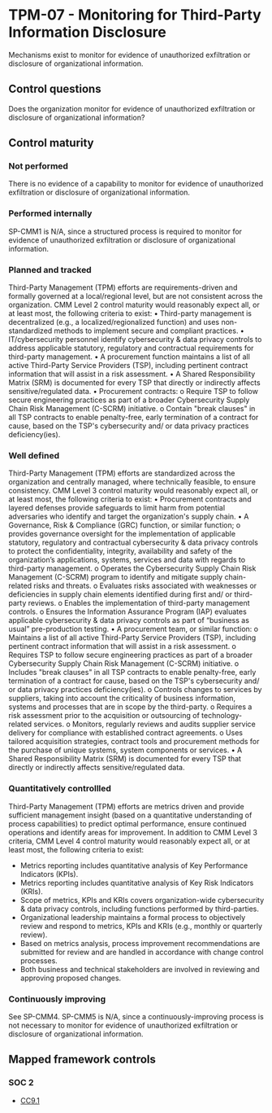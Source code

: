 # TPM-07 - Monitoring for Third-Party Information Disclosure
Mechanisms exist to monitor for evidence of unauthorized exfiltration or disclosure of organizational information. 
## Control questions
Does the organization monitor for evidence of unauthorized exfiltration or disclosure of organizational information? 
## Control maturity
### Not performed
There is no evidence of a capability to monitor for evidence of unauthorized exfiltration or disclosure of organizational information. 
### Performed internally
SP-CMM1 is N/A, since a structured process is required to monitor for evidence of unauthorized exfiltration or disclosure of organizational information. 
### Planned and tracked
Third-Party Management (TPM) efforts are requirements-driven and formally governed at a local/regional level, but are not consistent across the organization. CMM Level 2 control maturity would reasonably expect all, or at least most, the following criteria to exist:
•	Third-party management is decentralized (e.g., a localized/regionalized function) and uses non-standardized methods to implement secure and compliant practices.
•	IT/cybersecurity personnel identify cybersecurity & data privacy controls to address applicable statutory, regulatory and contractual requirements for third-party management.
•	A procurement function maintains a list of all active Third-Party Service Providers (TSP), including pertinent contract information that will assist in a risk assessment.
•	A Shared Responsibility Matrix (SRM) is documented for every TSP that directly or indirectly affects sensitive/regulated data.
•	Procurement contracts:
o	Require TSP to follow secure engineering practices as part of a broader Cybersecurity Supply Chain Risk Management (C-SCRM) initiative.
o	Contain "break clauses" in all TSP contracts to enable penalty-free, early termination of a contract for cause, based on the TSP's cybersecurity and/ or data privacy practices deficiency(ies).
### Well defined
Third-Party Management (TPM) efforts are standardized across the organization and centrally managed, where technically feasible, to ensure consistency. CMM Level 3 control maturity would reasonably expect all, or at least most, the following criteria to exist:
•	Procurement contracts and layered defenses provide safeguards to limit harm from potential adversaries who identify and target the organization's supply chain.
•	A Governance, Risk & Compliance (GRC) function, or similar function;
o	provides governance oversight for the implementation of applicable statutory, regulatory and contractual cybersecurity & data privacy controls to protect the confidentiality, integrity, availability and safety of the organization’s applications, systems, services and data with regards to third-party management.
o	Operates the Cybersecurity Supply Chain Risk Management (C-SCRM) program to identify and mitigate supply chain-related risks and threats.
o	Evaluates risks associated with weaknesses or deficiencies in supply chain elements identified during first and/ or third-party reviews. 
o	Enables the implementation of third-party management controls.
o	Ensures the Information Assurance Program (IAP) evaluates applicable cybersecurity & data privacy controls as part of “business as usual” pre-production testing. 
•	A procurement team, or similar function:
o	Maintains a list of all active Third-Party Service Providers (TSP), including pertinent contract information that will assist in a risk assessment.
o	Requires TSP to follow secure engineering practices as part of a broader Cybersecurity Supply Chain Risk Management (C-SCRM) initiative.
o	Includes "break clauses" in all TSP contracts to enable penalty-free, early termination of a contract for cause, based on the TSP's cybersecurity and/ or data privacy practices deficiency(ies).
o	Controls changes to services by suppliers, taking into account the criticality of business information, systems and processes that are in scope by the third-party.
o	Requires a risk assessment prior to the acquisition or outsourcing of technology-related services.
o	Monitors, regularly reviews and audits supplier service delivery for compliance with established contract agreements. 
o	Uses tailored acquisition strategies, contract tools and procurement methods for the purchase of unique systems, system components or services.
•	A Shared Responsibility Matrix (SRM) is documented for every TSP that directly or indirectly affects sensitive/regulated data.
### Quantitatively controllled
Third-Party Management (TPM) efforts are metrics driven and provide sufficient management insight (based on a quantitative understanding of process capabilities) to predict optimal performance, ensure continued operations and identify areas for improvement. In addition to CMM Level 3 criteria, CMM Level 4 control maturity would reasonably expect all, or at least most, the following criteria to exist:
- 	Metrics reporting includes quantitative analysis of Key Performance Indicators (KPIs).
- 	Metrics reporting includes quantitative analysis of Key Risk Indicators (KRIs).
- 	Scope of metrics, KPIs and KRIs covers organization-wide cybersecurity & data privacy controls, including functions performed by third-parties.
- 	Organizational leadership maintains a formal process to objectively review and respond to metrics, KPIs and KRIs (e.g., monthly or quarterly review).
- 	Based on metrics analysis, process improvement recommendations are submitted for review and are handled in accordance with change control processes.
- 	Both business and technical stakeholders are involved in reviewing and approving proposed changes.
### Continuously improving
See SP-CMM4. SP-CMM5 is N/A, since a continuously-improving process is not necessary to monitor for evidence of unauthorized exfiltration or disclosure of organizational information. 
## Mapped framework controls
### SOC 2
- [CC9.1](../soc2/cc91.md)